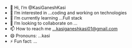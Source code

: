 - 👋 Hi, I’m @KasiGaneshKasi
- 👀 I’m interested in ...coding and working on technologies
- 🌱 I’m currently learning ...Full stack
- 💞️ I’m looking to collaborate on ...
- 📫 How to reach me ...kasiganeshkasi01@gmail.com
- 😄 Pronouns: ...kasi
- ⚡ Fun fact: ...

<!---
KasiGaneshKasi/KasiGaneshKasi is a ✨ special ✨ repository because its `README.md` (this file) appears on your GitHub profile.
You can click the Preview link to take a look at your changes.
--->
